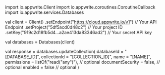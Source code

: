 import io.appwrite.Client
import io.appwrite.coroutines.CoroutineCallback
import io.appwrite.services.Databases

val client = Client()
    .setEndpoint("https://cloud.appwrite.io/v1") // Your API Endpoint
    .setProject("5df5acd0d48c2") // Your project ID
    .setKey("919c2d18fb5d4...a2ae413da83346ad2") // Your secret API key

val databases = Databases(client)

val response = databases.updateCollection(
    databaseId = "[DATABASE_ID]",
    collectionId = "[COLLECTION_ID]",
    name = "[NAME]",
    permissions = listOf("read("any")"), // optional
    documentSecurity = false, // optional
    enabled = false // optional
)
